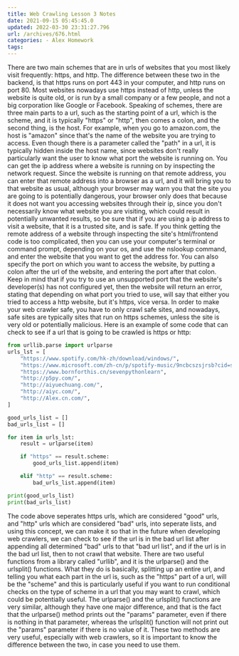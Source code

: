 ```yaml
---
title: Web Crawling Lesson 3 Notes
date: 2021-09-15 05:45:45.0
updated: 2022-03-30 23:31:27.796
url: /archives/676.html
categories: - Alex Homework
tags: 
---
```




There are two main schemes that are in urls of websites that you most likely visit frequently: https, and http. The difference between these two in the backend, is that https runs on port 443 in your computer, and http runs on port 80. Most websites nowadays use https instead of http, unless the website is quite old, or is run by a small company or a few people, and not a big corporation like Google or Facebook. Speaking of schemes, there are three main parts to a url, such as the starting point of a url, which is the scheme, and it is typically "https" or "http", then comes a colon, and the second thing, is the host. For example, when you go to amazon.com, the host is "amazon" since that's the name of the website you are trying to access. Even though there is a parameter called the "path" in a url, it is typically hidden inside the host name, since websites don't really particularly want the user to know what port the website is running on. You can get the ip address where a website is running on by inspecting the network request. Since the website is running on that remote address, you can enter that remote address into a browser as a url, and it will bring you to that website as usual, although your browser may warn you that the site you are going to is potentially dangerous, your browser only does that because it does not want you accessing websites through their ip, since you don't necessarily know what website you are visiting, which could result in potentially unwanted results, so be sure that if you are using a ip address to visit a website, that it is a trusted site, and is safe. If you think getting the remote address of a website through inspecting the site's html/frontend code is too complicated, then you can use your computer's terminal or command prompt, depending on your os, and use the nslookup command, and enter the website that you want to get the address for. You can also specify the port on which you want to access the website, by putting a colon after the url of the website, and entering the port after that colon. Keep in mind that if you try to use an unsupported port that the website's developer(s) has not configured yet, then the website will return an error, stating that depending on what port you tried to use, will say that either you tried to access a http website, but it's https, vice versa. In order to make your web crawler safe, you have to only crawl safe sites, and nowadays, safe sites are typically sites that run on https schemes, unless the site is very old or potentially malicious. Here is an example of some code that can check to see if a url that is going to be crawled is https or http:

```py
from urllib.parse import urlparse
urls_lst = [
    "https://www.spotify.com/hk-zh/download/windows/",
    "https://www.microsoft.com/zh-cn/p/spotify-music/9ncbcszsjrsb?cid=spotifyweb-windows10-store-direct&rtc=1&activetab=pivot:overviewtab",
    "https://www.bornforthis.cn/sevenpythonlearn",
    "http://p5py.com/",
    "http://aiyuechuang.com/",
    "http://aiyc.com/",
    "http://Alex.cn.com/",
]

good_urls_list = []
bad_urls_list = []

for item in urls_lst:
    result = urlparse(item)

    if "https" == result.scheme:
        good_urls_list.append(item)

    elif "http" == result.scheme:
        bad_urls_list.append(item)

print(good_urls_list)
print(bad_urls_list)
```

The code above seperates https urls, which are considered "good" urls, and "http" urls which are considered "bad" urls, into seperate lists, and using this concept, we can make it so that in the future when developing web crawlers, we can check to see if the url is in the bad url list after appending all determined "bad" urls to that "bad url list", and if the url is in the bad url list, then to not crawl that website. There are two useful functions from a library called "urllib", and it is the urlparse() and the urlsplit() functions. What they do is basically, splitting up an entire url, and telling you what each part in the url is, such as the "https" part of a url, will be the "scheme" and this is particularly useful if you want to run conditional checks on the type of scheme in a url that you may want to crawl, which could be potentially useful. The urlparse() and the urlsplit() functions are very similar, although they have one major difference, and that is the fact that the urlparse() method prints out the "params" parameter, even if there is nothing in that parameter, whereas the urlsplit() function will not print out the "params" parameter if there is no value of it. These two methods are very useful, especially with web crawlers, so it is important to know the difference between the two, in case you need to use them.